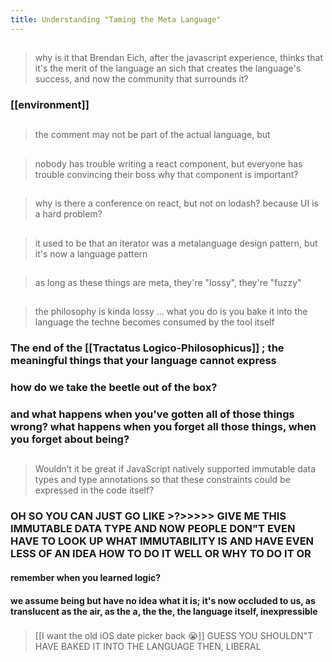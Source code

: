 ```yaml
---
title: Understanding "Taming the Meta Language"
---
```


##
> why is it that Brendan Eich, after the javascript experience, thinks that it's the merit of the language an sich that creates the language's success, and now the community that surrounds it?
### [[environment]]
## 
> the comment may not be part of the actual language, but
##
> nobody has trouble writing a react component, but everyone has trouble convincing their boss why that component is important?
##
> why is there a conference on react, but not on lodash?
> because UI is a hard problem?
##
> it used to be that an iterator was a metalanguage design pattern, but it's now a language pattern
##
> as long as these things are meta, they're "lossy", they're "fuzzy"
##
> the philosophy is kinda lossy ... what you do is you bake it into the language
the techne becomes consumed by the tool itself
### The end of the [[Tractatus Logico-Philosophicus]] ; the meaningful things that your language cannot express
### how do we take the beetle out of the box?
### and what happens when you've gotten all of those things wrong? what happens when you forget all those things, when you forget about being?
##
> Wouldn’t it be great if JavaScript natively supported immutable data types and type annotations so that these constraints could be expressed in the code itself?
### OH SO YOU CAN JUST GO LIKE >?>>>>> GIVE ME THIS IMMUTABLE DATA TYPE AND NOW PEOPLE DON"T EVEN HAVE TO LOOK UP WHAT IMMUTABILITY IS AND HAVE EVEN LESS OF AN IDEA HOW TO DO IT WELL OR WHY TO DO IT OR
#### remember when you learned logic?
#### we assume being but have no idea what it is; it's now occluded to us, as translucent as the air, as the a, the the, the language itself, inexpressible
### 
> [[I want the old iOS date picker back 😭]] 
GUESS YOU SHOULDN"T HAVE BAKED IT INTO THE LANGUAGE THEN, LIBERAL
